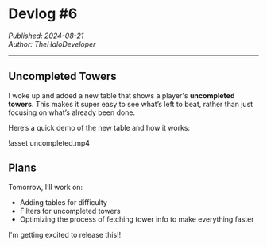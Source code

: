 # Devlog #6

*Published: 2024-08-21*  
*Author: TheHaloDeveloper*

---

## Uncompleted Towers
I woke up and added a new table that shows a player's **uncompleted towers**. This makes it super easy to see what’s left to beat, rather than just focusing on what’s already been done.

Here’s a quick demo of the new table and how it works:  

!asset uncompleted.mp4  

## Plans
Tomorrow, I’ll work on:
- Adding tables for difficulty  
- Filters for uncompleted towers  
- Optimizing the process of fetching tower info to make everything faster  

I'm getting excited to release this!!